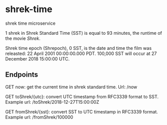 # shrek-time

shrek time microservice

1 shrek in Shrek Standard Time (SST) is equal to 93 minutes, the runtime of the movie *Shrek*.

Shrek time epoch (Shrepoch), 0 SST, is the date and time the film was releasted: 22 April 2001 00:00:00.000 PDT. 100,000 SST will occur at 27 December 2018 15:00:00 UTC.

## Endpoints
GET now: get the current time in shrek standard time.
Url: /now


GET toShrek/{utc}: convert UTC timestamp from RFC3339 format to SST.
Example url: /toShrek/2018-12-27T15:00:00Z


GET fromShrek/{sst}: convert SST to UTC timestamp in RFC3339 format.
Example url: /fromShrek/100000
